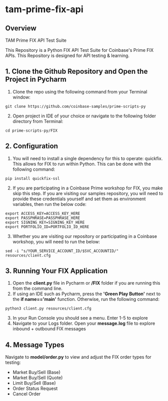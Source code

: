 # tam-prime-fix-api

## Overview

TAM Prime FIX API Test Suite

This Repository is a Python FIX API Test Suite for Coinbase's Prime FIX APIs.  This Repository is
designed for API testing & learning.

## 1. Clone the Github Repository and Open the Project in Pycharm

1. Clone the repo using the following command from your Terminal window: 
```
git clone https://github.com/coinbase-samples/prime-scripts-py
```

2. Open project in IDE of your choice or navigate to the following folder directory from Terminal:  
```
cd prime-scripts-py/FIX
```

## 2.  Configuration

1. You will need to install a single dependency for this to operate: quickfix. This allows for FIX to run within Python. This can be done with the following command: 
    
```
pip install quickfix-ssl
```

2. If you are participating in a Coinbase Prime workshop for FIX, you make skip this step. If you are visiting our samples repository, you will need to provide these credentials yourself and set them as environment variables, then run the below code:

```
export ACCESS_KEY=ACCESS_KEY_HERE
export PASSPHRASE=PASSPHRASE_HERE
export SIGNING_KEY=SIGNING_KEY_HERE
export PORTFOLIO_ID=PORTFOLIO_ID_HERE
```
3. Whether you are visiting our repository or participating in a Coinbase workshop, you will need to run the below:

```
sed -i "s/YOUR_SERVICE_ACCOUNT_ID/$SVC_ACCOUNTID/" resources/client.cfg
```

## 3.  Running Your FIX Application

1. Open the **client.py** file in Pycharm or **/FIX** folder if you are running this from the command line.
2. If using an IDE such as Pycharm, press the **'Green Play Button'** next to the **if __name__=='__main__'** function. Otherwise, run the following command:
```
python3 client.py resources/client.cfg
```
3. In your Run Console you should see a menu.  Enter 1-5 to explore
4. Navigate to your Logs folder. Open your **message.log** file to explore inbound + outbound FIX messages

## 4.  Message Types

Navigate to **model/order.py** to view and adjust the FIX order types for testing:

- Market Buy/Sell (Base)
- Market Buy/Sell (Quote)
- Limit Buy/Sell (Base)
- Order Status Request
- Cancel Order